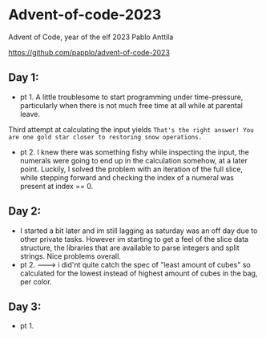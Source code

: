 # Advent-of-code-2023
Advent of Code, year of the elf 2023
Pablo Anttila

https://github.com/papplo/advent-of-code-2023


## Day 1:
- pt 1. A little troublesome to start programming under time-pressure, particularly when there is not much free time at all while at parental leave.

Third attempt at calculating the input yields `That's the right answer! You are one gold star closer to restoring snow operations.`

- pt 2.
I knew there was something fishy while inspecting the input, the numerals were going to end up in the calculation somehow, at a later point.
Luckily, I solved the problem with an iteration of the full slice, while stepping forward and checking the index of a numeral was present at index == 0.

## Day 2:
- I started a bit later and im still lagging as saturday was an off day due to other private tasks.
However im starting to get a feel of the slice data structure, the libraries that are available to parse integers and split strings. Nice problems overall.
- pt 2. ———> i did'nt quite catch the spec of "least amount of cubes" so calculated for the lowest instead of highest amount of cubes in the bag, per color.

## Day 3:
- pt 1.
